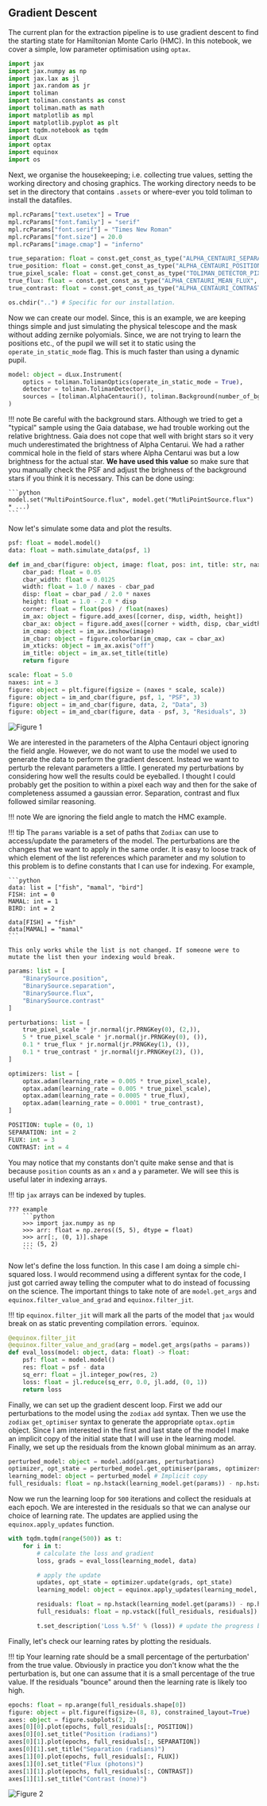 ## Gradient Descent
The current plan for the extraction pipeline is to use gradient descent to 
find the starting state for Hamiltonian Monte Carlo (HMC). In this notebook,
we cover a simple, low parameter optimisation using `optax`.

```python 
import jax
import jax.numpy as np
import jax.lax as jl
import jax.random as jr
import toliman
import toliman.constants as const
import toliman.math as math
import matplotlib as mpl
import matplotlib.pyplot as plt
import tqdm.notebook as tqdm
import dLux
import optax
import equinox
import os
```

Next, we organise the housekeeping; i.e. collecting true values, setting 
the working directory and chosing graphics. The working directory needs 
to be set in the directory that contains `.assets` or where-ever you told
toliman to install the datafiles.

```python 
mpl.rcParams["text.usetex"] = True
mpl.rcParams["font.family"] = "serif"
mpl.rcParams["font.serif"] = "Times New Roman"
mpl.rcParams["font.size"] = 20.0
mpl.rcParams["image.cmap"] = "inferno"

true_separation: float = const.get_const_as_type("ALPHA_CENTAURI_SEPARATION", float)
true_position: float = const.get_const_as_type("ALPHA_CENTAURI_POSITION", np.ndarray)
true_pixel_scale: float = const.get_const_as_type("TOLIMAN_DETECTOR_PIXEL_SIZE", float)
true_flux: float = const.get_const_as_type("ALPHA_CENTAURI_MEAN_FLUX", float)
true_contrast: float = const.get_const_as_type("ALPHA_CENTAURI_CONTRAST", float)

os.chdir("..") # Specific for our installation.
```

Now we can create our model. Since, this is an example, we are keeping things
simple and just simulating the physical telescope and the mask without 
adding zernike polyomials. Since, we are not trying to learn the positions
etc., of the pupil we will set it to static using the `operate_in_static_mode`
flag. This is much faster than using a dynamic pupil.

```python 
model: object = dLux.Instrument(
    optics = toliman.TolimanOptics(operate_in_static_mode = True),
    detector = toliman.TolimanDetector(),
    sources = [toliman.AlphaCentauri(), toliman.Background(number_of_bg_stars = 5)]
)
```

!!! note 
    Be careful with the background stars. Although we tried to get a "typical"
    sample using the Gaia database, we had trouble working out the relative 
    brightness. Gaia does not cope that well with bright stars so it very much 
    underestimated the brightness of Alpha Centarui. We had a rather commical 
    hole in the field of stars where Alpha Centarui was but a low brightness 
    for the actual star. **We have used this value** so make sure that you 
    manually check the PSF and adjust the brighness of the background stars 
    if you think it is necessary. This can be done using:

    ```python 
    model.set("MultiPointSource.flux", model.get("MutliPointSource.flux") * ...)
    ```

Now let's simulate some data and plot the results. 

```python 
psf: float = model.model()
data: float = math.simulate_data(psf, 1)

def im_and_cbar(figure: object, image: float, pos: int, title: str, naxes: int) -> object:
    cbar_pad: float = 0.05
    cbar_width: float = 0.0125
    width: float = 1.0 / naxes - cbar_pad
    disp: float = cbar_pad / 2.0 * naxes
    height: float = 1.0 - 2.0 * disp
    corner: float = float(pos) / float(naxes)
    im_ax: object = figure.add_axes([corner, disp, width, height])
    cbar_ax: object = figure.add_axes([corner + width, disp, cbar_width, height])
    im_cmap: object = im_ax.imshow(image)
    im_cbar: object = figure.colorbar(im_cmap, cax = cbar_ax)
    im_xticks: object = im_ax.axis("off")
    im_title: object = im_ax.set_title(title) 
    return figure

scale: float = 5.0
naxes: int = 3
figure: object = plt.figure(figsize = (naxes * scale, scale))
figure: object = im_and_cbar(figure, psf, 1, "PSF", 3)
figure: object = im_and_cbar(figure, data, 2, "Data", 3)
figure: object = im_and_cbar(figure, data - psf, 3, "Residuals", 3)
```

![Figure 1](assets/gd_psf.png)

We are interested in the parameters of the Alpha Centauri object ignoring 
the field angle. However, we do not want to use the model we used to generate
the data to perform the gradient descent. Instead we want to perturb the 
relevant parameters a little. I generated my perturbations by considering 
how well the results could be eyeballed. I thought I could probably get the 
position to within a pixel each way and then for the sake of completeness 
assumed a gaussian error. Separation, contrast and flux followed similar 
reasoning.

!!! note 
    We are ignoring the field angle to match the HMC example.

!!! tip
    The `params` variable is a set of paths that `Zodiax` can use to 
    access/update the parameters of the model. The perturbations 
    are the changes that we want to apply in the same order. It is 
    easy to loose track of which element of the list references which
    parameter and my solution to this problem is to define constants
    that I can use for indexing. For example,

    ```python 
    data: list = ["fish", "mamal", "bird"]
    FISH: int = 0
    MAMAL: int = 1
    BIRD: int = 2

    data[FISH] = "fish"
    data[MAMAL] = "mamal"
    ```

    This only works while the list is not changed. If someone were to 
    mutate the list then your indexing would break.

```python 
params: list = [
    "BinarySource.position",
    "BinarySource.separation",
    "BinarySource.flux",
    "BinarySource.contrast"
]

perturbations: list = [
    true_pixel_scale * jr.normal(jr.PRNGKey(0), (2,)),
    5 * true_pixel_scale * jr.normal(jr.PRNGKey(0), ()),
    0.1 * true_flux * jr.normal(jr.PRNGKey(1), ()),
    0.1 * true_contrast * jr.normal(jr.PRNGKey(2), ()),
]

optimizers: list = [
    optax.adam(learning_rate = 0.005 * true_pixel_scale),
    optax.adam(learning_rate = 0.005 * true_pixel_scale),
    optax.adam(learning_rate = 0.0005 * true_flux),
    optax.adam(learning_rate = 0.0001 * true_contrast),
]

POSITION: tuple = (0, 1)
SEPARATION: int = 2
FLUX: int = 3
CONTRAST: int = 4
```

You may notice that my constants don't quite make sense and that is 
because `position` counts as an `x` and a `y` parameter. We will see 
this is useful later in indexing arrays. 

!!! tip
    `jax` arrays can be indexed by tuples. 

    ??? example
        ```python 
        >>> import jax.numpy as np
        >>> arr: float = np.zeros((5, 5), dtype = float)
        >>> arr[:, (0, 1)].shape
        ::: (5, 2)
        ```

Now let's define the loss function. In this case I am doing a simple 
chi-squared loss. I would recommend using a different syntax for the 
code, I just got carried away telling the computer what to do instead 
of focussing on the science. The important things to take note of are
`model.get_args` and `equinox.filter_value_and_grad` and `equinox.filter_jit`.

!!! tip
    `equinox.filter_jit` will mark all the parts of the model that `jax` 
    would break on as static preventing compilation errors. 
    `equinox.

```python 
@equinox.filter_jit
@equinox.filter_value_and_grad(arg = model.get_args(paths = params))
def eval_loss(model: object, data: float) -> float:
    psf: float = model.model()
    res: float = psf - data
    sq_err: float = jl.integer_pow(res, 2)
    loss: float = jl.reduce(sq_err, 0.0, jl.add, (0, 1))
    return loss
```

Finally, we can set up the gradient descent loop. First we add our perturbations
to the model using the `zodiax` `add` syntax. Then we use the `zodiax` 
`get_optimiser` syntax to generate the appropriate `optax.optim` object.
Since I am interested in the first and last state of the model I make an 
implicit copy of the initial state that I will use in the learning model.
Finally, we set up the residuals from the known global minimum as an array.

```python 
perturbed_model: object = model.add(params, perturbations)
optimizer, opt_state = perturbed_model.get_optimiser(params, optimizers)
learning_model: object = perturbed_model # Implicit copy
full_residuals: float = np.hstack(learning_model.get(params)) - np.hstack(model.get(params))
```

Now we run the learning loop for `500` iterations and collect the residuals 
at each epoch. We are interested in the residuals so that we can analyse our
choice of learning rate. The updates are applied using the 
`equinox.apply_updates` function. 

```python 
with tqdm.tqdm(range(500)) as t:
    for i in t:
        # calculate the loss and gradient
        loss, grads = eval_loss(learning_model, data)

        # apply the update
        updates, opt_state = optimizer.update(grads, opt_state)
        learning_model: object = equinox.apply_updates(learning_model, updates)

        residuals: float = np.hstack(learning_model.get(params)) - np.hstack(model.get(params))
        full_residuals: float = np.vstack([full_residuals, residuals])

        t.set_description('Loss %.5f' % (loss)) # update the progress bar
```

Finally, let's check our learning rates by plotting the residuals. 

!!! tip
    Your learning rate should be a small percentage of the perturbation'
    from the true value. Obviously in practice you don't know what the 
    the perturbation is, but one can assume that it is a small percentage 
    of the true value. If the residuals "bounce" around then the learning 
    rate is likely too high. 

```python 
epochs: float = np.arange(full_residuals.shape[0])
figure: object = plt.figure(figsize=(8, 8), constrained_layout=True)
axes: object = figure.subplots(2, 2)
axes[0][0].plot(epochs, full_residuals[:, POSITION])
axes[0][0].set_title("Position (radians)")
axes[0][1].plot(epochs, full_residuals[:, SEPARATION])
axes[0][1].set_title("Separation (radians)")
axes[1][0].plot(epochs, full_residuals[:, FLUX])
axes[1][0].set_title("Flux (photons)")
axes[1][1].plot(epochs, full_residuals[:, CONTRAST])
axes[1][1].set_title("Contrast (none)")
```

![Figure 2](assets/gd_resids.png)
